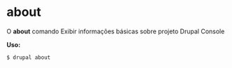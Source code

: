 # about
O **about** comando Exibir informações básicas sobre projeto Drupal Console

**Uso:**
```
$ drupal about 
```
